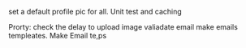 set a default profile pic for all.
Unit test
and caching

Prorty:
check the delay to upload image
valiadate email
make emails templeates.
Make Email te,ps
